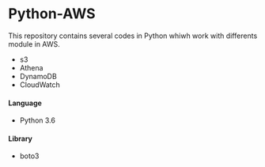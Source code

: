 # Python-AWS

This repository contains several codes in Python whiwh work with differents module in AWS.

- s3
- Athena
- DynamoDB
- CloudWatch

#### Language
- Python 3.6
#### Library
- boto3
